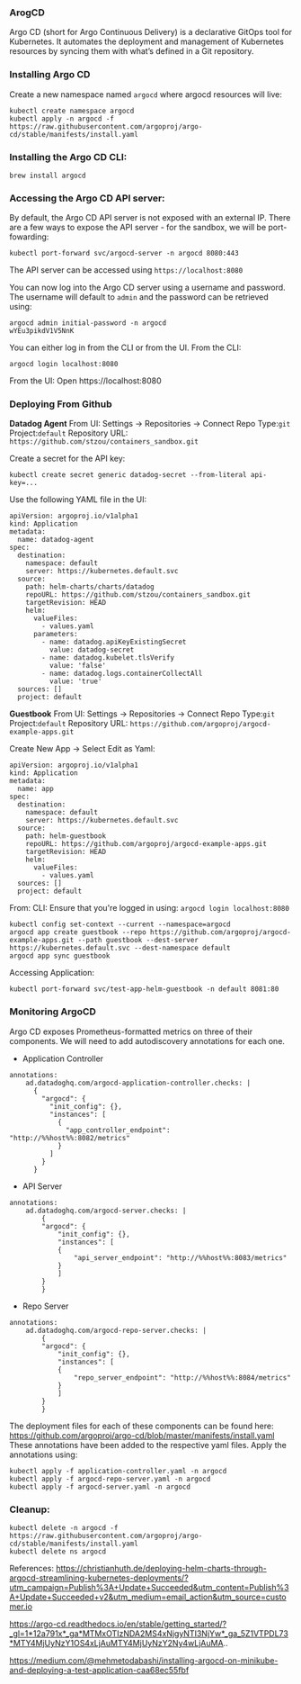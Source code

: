
### ArogCD 
Argo CD (short for Argo Continuous Delivery) is a declarative GitOps tool for Kubernetes. It automates the deployment and management of Kubernetes resources by syncing them with what’s defined in a Git repository.

### Installing Argo CD
Create a new namespace named ``argocd`` where argocd resources will live:
```
kubectl create namespace argocd
kubectl apply -n argocd -f https://raw.githubusercontent.com/argoproj/argo-cd/stable/manifests/install.yaml
```
### Installing the Argo CD CLI:
```
brew install argocd
```

### Accessing the Argo CD API server:
By default, the Argo CD API server is not exposed with an external IP. There are a few ways to expose the API server - for the sandbox, we will be port-fowarding:
```
kubectl port-forward svc/argocd-server -n argocd 8080:443
```
The API server can be accessed using ``https://localhost:8080``

You can now log into the Argo CD server using a username and password.
The username will default to ``admin`` and the password can be retrieved using:
```
argocd admin initial-password -n argocd
wYEu3pikdV1V5NnK
```

You can either log in from the CLI or from the UI.
From the CLI:
```
argocd login localhost:8080 
```
From the UI:
Open https://localhost:8080

### Deploying From Github
**Datadog Agent**
From UI:
Settings -> Repositories -> Connect Repo
Type:``git``
Project:``default``
Repository URL: ``https://github.com/stzou/containers_sandbox.git``

Create a secret for the API key:
```
kubectl create secret generic datadog-secret --from-literal api-key=...
```
Use the following YAML file in the UI:
```
apiVersion: argoproj.io/v1alpha1
kind: Application
metadata:
  name: datadog-agent
spec:
  destination:
    namespace: default
    server: https://kubernetes.default.svc
  source:
    path: helm-charts/charts/datadog
    repoURL: https://github.com/stzou/containers_sandbox.git
    targetRevision: HEAD
    helm:
      valueFiles:
        - values.yaml
      parameters:
        - name: datadog.apiKeyExistingSecret
          value: datadog-secret
        - name: datadog.kubelet.tlsVerify
          value: 'false'
        - name: datadog.logs.containerCollectAll
          value: 'true'
  sources: []
  project: default
```

**Guestbook**
From UI:
Settings -> Repositories -> Connect Repo
Type:``git``
Project:``default``
Repository URL: ``https://github.com/argoproj/argocd-example-apps.git``

Create New App -> Select Edit as Yaml:
```
apiVersion: argoproj.io/v1alpha1
kind: Application
metadata:
  name: app
spec:
  destination:
    namespace: default
    server: https://kubernetes.default.svc
  source:
    path: helm-guestbook
    repoURL: https://github.com/argoproj/argocd-example-apps.git
    targetRevision: HEAD
    helm:
      valueFiles:
        - values.yaml
  sources: []
  project: default

```

From: CLI:
Ensure that you're logged in using:
``argocd login localhost:8080``
```
kubectl config set-context --current --namespace=argocd
argocd app create guestbook --repo https://github.com/argoproj/argocd-example-apps.git --path guestbook --dest-server https://kubernetes.default.svc --dest-namespace default
argocd app sync guestbook   
```

Accessing Application:
```
kubectl port-forward svc/test-app-helm-guestbook -n default 8081:80
```

### Monitoring ArgoCD
Argo CD exposes Prometheus-formatted metrics on three of their components. We will need to add autodiscovery annotations for each one.
- Application Controller
```
annotations:
    ad.datadoghq.com/argocd-application-controller.checks: |
      {
        "argocd": {
          "init_config": {},
          "instances": [
            {
              "app_controller_endpoint": "http://%%host%%:8082/metrics"
            }
          ]
        }
      }      
```
- API Server
```
annotations:
    ad.datadoghq.com/argocd-server.checks: |
        {
        "argocd": {
            "init_config": {},
            "instances": [
            {
                "api_server_endpoint": "http://%%host%%:8083/metrics"
            }
            ]
        }
        }   
```
- Repo Server
```
annotations:
    ad.datadoghq.com/argocd-repo-server.checks: |
        {
        "argocd": {
            "init_config": {},
            "instances": [
            {
                "repo_server_endpoint": "http://%%host%%:8084/metrics"
            }
            ]
        }
        }
```
The deployment files for each of these components can be found here:
https://github.com/argoproj/argo-cd/blob/master/manifests/install.yaml
These annotations have been added to the respective yaml files. Apply the annotations using:
```
kubectl apply -f application-controller.yaml -n argocd
kubectl apply -f argocd-repo-server.yaml -n argocd
kubectl apply -f argocd-server.yaml -n argocd
```

### Cleanup:
```
kubectl delete -n argocd -f https://raw.githubusercontent.com/argoproj/argo-cd/stable/manifests/install.yaml
kubectl delete ns argocd
```

References:
https://christianhuth.de/deploying-helm-charts-through-argocd-streamlining-kubernetes-deployments/?utm_campaign=Publish%3A+Update+Succeeded&utm_content=Publish%3A+Update+Succeeded+v2&utm_medium=email_action&utm_source=customer.io

https://argo-cd.readthedocs.io/en/stable/getting_started/?_gl=1*12a791x*_ga*MTMxOTIzNDA2MS4xNjgyNTI3NjYw*_ga_5Z1VTPDL73*MTY4MjUyNzY1OS4xLjAuMTY4MjUyNzY2Ny4wLjAuMA..

https://medium.com/@mehmetodabashi/installing-argocd-on-minikube-and-deploying-a-test-application-caa68ec55fbf
